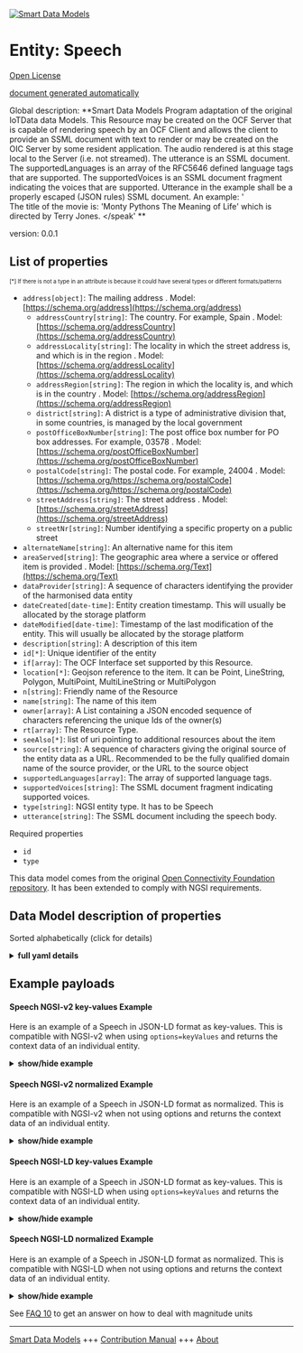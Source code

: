 <!-- 10-Header -->    
[![Smart Data Models](https://smartdatamodels.org/wp-content/uploads/2022/01/SmartDataModels_logo.png "Logo")](https://smartdatamodels.org)    
Entity: Speech    
==============<!-- /10-Header -->    
<!-- 15-License -->    
[Open License](https://github.com/smart-data-models//dataModel.OCF/blob/master/Speech/LICENSE.md)    
[document generated automatically](https://docs.google.com/presentation/d/e/2PACX-1vTs-Ng5dIAwkg91oTTUdt8ua7woBXhPnwavZ0FxgR8BsAI_Ek3C5q97Nd94HS8KhP-r_quD4H0fgyt3/pub?start=false&loop=false&delayms=3000#slide=id.gb715ace035_0_60)    
<!-- /15-License -->    
<!-- 20-Description -->    
Global description: **Smart Data Models Program adaptation of the original IoTData data Models. This Resource may be created on the OCF Server that is capable of rendering speech by an OCF Client and allows the client to provide an SSML document with text to render  or may be created on the OIC Server by some resident application. The audio rendered is at this stage local to the Server (i.e. not streamed). The utterance is an SSML document. The supportedLanguages is an array of the RFC5646 defined language tags that are supported. The supportedVoices is an SSML document fragment indicating the voices that are supported. Utterance in the example shall be a properly escaped (JSON rules) SSML document. An example:   '<?xml version='1.0' encoding='ISO-8859-1'?> <speak version='1.1' xmlns='http://www.w3.org/2001/10/synthesis' xmlns:xsi='http://www.w3.org/2001/XMLSchema-instance' xsi:schemaLocation='http://www.w3.org/2001/10/synthesis http://www.w3.org/TR/speech-synthesis11/synthesis.xsd' xml:lang='en-US'>    
The title of the movie is: 'Monty Pythons The Meaning of Life' which is directed by Terry Jones. </speak' **    
version: 0.0.1    
<!-- /20-Description -->    
<!-- 30-PropertiesList -->    
## List of properties    
<sup><sub>[*] If there is not a type in an attribute is because it could have several types or different formats/patterns</sub></sup>    
- `address[object]`: The mailing address  . Model: [https://schema.org/address](https://schema.org/address)	- `addressCountry[string]`: The country. For example, Spain  . Model: [https://schema.org/addressCountry](https://schema.org/addressCountry)    
	- `addressLocality[string]`: The locality in which the street address is, and which is in the region  . Model: [https://schema.org/addressLocality](https://schema.org/addressLocality)    
	- `addressRegion[string]`: The region in which the locality is, and which is in the country  . Model: [https://schema.org/addressRegion](https://schema.org/addressRegion)    
	- `district[string]`: A district is a type of administrative division that, in some countries, is managed by the local government      
	- `postOfficeBoxNumber[string]`: The post office box number for PO box addresses. For example, 03578  . Model: [https://schema.org/postOfficeBoxNumber](https://schema.org/postOfficeBoxNumber)    
	- `postalCode[string]`: The postal code. For example, 24004  . Model: [https://schema.org/https://schema.org/postalCode](https://schema.org/https://schema.org/postalCode)    
	- `streetAddress[string]`: The street address  . Model: [https://schema.org/streetAddress](https://schema.org/streetAddress)    
	- `streetNr[string]`: Number identifying a specific property on a public street      
- `alternateName[string]`: An alternative name for this item  - `areaServed[string]`: The geographic area where a service or offered item is provided  . Model: [https://schema.org/Text](https://schema.org/Text)- `dataProvider[string]`: A sequence of characters identifying the provider of the harmonised data entity  - `dateCreated[date-time]`: Entity creation timestamp. This will usually be allocated by the storage platform  - `dateModified[date-time]`: Timestamp of the last modification of the entity. This will usually be allocated by the storage platform  - `description[string]`: A description of this item  - `id[*]`: Unique identifier of the entity  - `if[array]`: The OCF Interface set supported by this Resource.  - `location[*]`: Geojson reference to the item. It can be Point, LineString, Polygon, MultiPoint, MultiLineString or MultiPolygon  - `n[string]`: Friendly name of the Resource  - `name[string]`: The name of this item  - `owner[array]`: A List containing a JSON encoded sequence of characters referencing the unique Ids of the owner(s)  - `rt[array]`: The Resource Type.  - `seeAlso[*]`: list of uri pointing to additional resources about the item  - `source[string]`: A sequence of characters giving the original source of the entity data as a URL. Recommended to be the fully qualified domain name of the source provider, or the URL to the source object  - `supportedLanguages[array]`: The array of supported language tags.  - `supportedVoices[string]`: The SSML document fragment indicating supported voices.  - `type[string]`: NGSI entity type. It has to be Speech  - `utterance[string]`: The SSML document including the speech body.  <!-- /30-PropertiesList -->    
<!-- 35-RequiredProperties -->    
Required properties    
- `id`  - `type`  <!-- /35-RequiredProperties -->    
<!-- 40-RequiredProperties -->    
This data model comes from the original [Open Connectivity Foundation repository](https://github.com/openconnectivityfoundation/IoTDataModels). It has been extended to comply with NGSI requirements.    
<!-- /40-RequiredProperties -->    
<!-- 50-DataModelHeader -->    
## Data Model description of properties    
Sorted alphabetically (click for details)    
<!-- /50-DataModelHeader -->    
<!-- 60-ModelYaml -->    
<details><summary><strong>full yaml details</strong></summary>      
```yaml    
Speech:      
  description: 'Smart Data Models Program adaptation of the original IoTData data Models. This Resource may be created on the OCF Server that is capable of rendering speech by an OCF Client and allows the client to provide an SSML document with text to render  or may be created on the OIC Server by some resident application. The audio rendered is at this stage local to the Server (i.e. not streamed). The utterance is an SSML document. The supportedLanguages is an array of the RFC5646 defined language tags that are supported. The supportedVoices is an SSML document fragment indicating the voices that are supported. Utterance in the example shall be a properly escaped (JSON rules) SSML document. An example:   ''<?xml version=''1.0'' encoding=''ISO-8859-1''?>    <speak version=''1.1'' xmlns=''http://www.w3.org/2001/10/synthesis''    	xmlns:xsi=''http://www.w3.org/2001/XMLSchema-instance''    	xsi:schemaLocation=''http://www.w3.org/2001/10/synthesis    	http://www.w3.org/TR/speech-synthesis11/synthesis.xsd''    	xml:lang=''en-US''>        	The title of the movie is:    	''Monty Pythons The Meaning of Life''    	which is directed by Terry Jones.    </speak'' '      
  properties:      
    address:      
      description: The mailing address      
      properties:      
        addressCountry:      
          description: 'The country. For example, Spain'      
          type: string      
          x-ngsi:      
            model: https://schema.org/addressCountry      
            type: Property      
        addressLocality:      
          description: 'The locality in which the street address is, and which is in the region'      
          type: string      
          x-ngsi:      
            model: https://schema.org/addressLocality      
            type: Property      
        addressRegion:      
          description: 'The region in which the locality is, and which is in the country'      
          type: string      
          x-ngsi:      
            model: https://schema.org/addressRegion      
            type: Property      
        district:      
          description: 'A district is a type of administrative division that, in some countries, is managed by the local government'      
          type: string      
          x-ngsi:      
            type: Property      
        postOfficeBoxNumber:      
          description: 'The post office box number for PO box addresses. For example, 03578'      
          type: string      
          x-ngsi:      
            model: https://schema.org/postOfficeBoxNumber      
            type: Property      
        postalCode:      
          description: 'The postal code. For example, 24004'      
          type: string      
          x-ngsi:      
            model: https://schema.org/https://schema.org/postalCode      
            type: Property      
        streetAddress:      
          description: The street address      
          type: string      
          x-ngsi:      
            model: https://schema.org/streetAddress      
            type: Property      
        streetNr:      
          description: Number identifying a specific property on a public street      
          type: string      
          x-ngsi:      
            type: Property      
      type: object      
      x-ngsi:      
        model: https://schema.org/address      
        type: Property      
    alternateName:      
      description: An alternative name for this item      
      type: string      
      x-ngsi:      
        type: Property      
    areaServed:      
      description: The geographic area where a service or offered item is provided      
      type: string      
      x-ngsi:      
        model: https://schema.org/Text      
        type: Property      
    dataProvider:      
      description: A sequence of characters identifying the provider of the harmonised data entity      
      type: string      
      x-ngsi:      
        type: Property      
    dateCreated:      
      description: Entity creation timestamp. This will usually be allocated by the storage platform      
      format: date-time      
      type: string      
      x-ngsi:      
        type: Property      
    dateModified:      
      description: Timestamp of the last modification of the entity. This will usually be allocated by the storage platform      
      format: date-time      
      type: string      
      x-ngsi:      
        type: Property      
    description:      
      description: A description of this item      
      type: string      
      x-ngsi:      
        type: Property      
    id:      
      anyOf:      
        - description: Identifier format of any NGSI entity      
          maxLength: 256      
          minLength: 1      
          pattern: ^[\w\-\.\{\}\$\+\*\[\]`|~^@!,:\\]+$      
          type: string      
          x-ngsi:      
            type: Property      
        - description: Identifier format of any NGSI entity      
          format: uri      
          type: string      
          x-ngsi:      
            type: Property      
      description: Unique identifier of the entity      
      x-ngsi:      
        type: Property      
    if:      
      description: The OCF Interface set supported by this Resource.      
      items:      
        enum:      
          - oic.if.a      
          - oic.if.baseline      
        type: string      
      minItems: 2      
      readOnly: true      
      type: array      
      uniqueItems: true      
      x-ngsi:      
        type: Property      
    location:      
      description: 'Geojson reference to the item. It can be Point, LineString, Polygon, MultiPoint, MultiLineString or MultiPolygon'      
      oneOf:      
        - description: Geojson reference to the item. Point      
          properties:      
            bbox:      
              items:      
                type: number      
              minItems: 4      
              type: array      
            coordinates:      
              items:      
                type: number      
              minItems: 2      
              type: array      
            type:      
              enum:      
                - Point      
              type: string      
          required:      
            - type      
            - coordinates      
          title: GeoJSON Point      
          type: object      
          x-ngsi:      
            type: GeoProperty      
        - description: Geojson reference to the item. LineString      
          properties:      
            bbox:      
              items:      
                type: number      
              minItems: 4      
              type: array      
            coordinates:      
              items:      
                items:      
                  type: number      
                minItems: 2      
                type: array      
              minItems: 2      
              type: array      
            type:      
              enum:      
                - LineString      
              type: string      
          required:      
            - type      
            - coordinates      
          title: GeoJSON LineString      
          type: object      
          x-ngsi:      
            type: GeoProperty      
        - description: Geojson reference to the item. Polygon      
          properties:      
            bbox:      
              items:      
                type: number      
              minItems: 4      
              type: array      
            coordinates:      
              items:      
                items:      
                  items:      
                    type: number      
                  minItems: 2      
                  type: array      
                minItems: 4      
                type: array      
              type: array      
            type:      
              enum:      
                - Polygon      
              type: string      
          required:      
            - type      
            - coordinates      
          title: GeoJSON Polygon      
          type: object      
          x-ngsi:      
            type: GeoProperty      
        - description: Geojson reference to the item. MultiPoint      
          properties:      
            bbox:      
              items:      
                type: number      
              minItems: 4      
              type: array      
            coordinates:      
              items:      
                items:      
                  type: number      
                minItems: 2      
                type: array      
              type: array      
            type:      
              enum:      
                - MultiPoint      
              type: string      
          required:      
            - type      
            - coordinates      
          title: GeoJSON MultiPoint      
          type: object      
          x-ngsi:      
            type: GeoProperty      
        - description: Geojson reference to the item. MultiLineString      
          properties:      
            bbox:      
              items:      
                type: number      
              minItems: 4      
              type: array      
            coordinates:      
              items:      
                items:      
                  items:      
                    type: number      
                  minItems: 2      
                  type: array      
                minItems: 2      
                type: array      
              type: array      
            type:      
              enum:      
                - MultiLineString      
              type: string      
          required:      
            - type      
            - coordinates      
          title: GeoJSON MultiLineString      
          type: object      
          x-ngsi:      
            type: GeoProperty      
        - description: Geojson reference to the item. MultiLineString      
          properties:      
            bbox:      
              items:      
                type: number      
              minItems: 4      
              type: array      
            coordinates:      
              items:      
                items:      
                  items:      
                    items:      
                      type: number      
                    minItems: 2      
                    type: array      
                  minItems: 4      
                  type: array      
                type: array      
              type: array      
            type:      
              enum:      
                - MultiPolygon      
              type: string      
          required:      
            - type      
            - coordinates      
          title: GeoJSON MultiPolygon      
          type: object      
          x-ngsi:      
            type: GeoProperty      
      x-ngsi:      
        type: GeoProperty      
    n:      
      description: Friendly name of the Resource      
      maxLength: 64      
      readOnly: true      
      type: string      
      x-ngsi:      
        type: Property      
    name:      
      description: The name of this item      
      type: string      
      x-ngsi:      
        type: Property      
    owner:      
      description: A List containing a JSON encoded sequence of characters referencing the unique Ids of the owner(s)      
      items:      
        anyOf:      
          - description: Identifier format of any NGSI entity      
            maxLength: 256      
            minLength: 1      
            pattern: ^[\w\-\.\{\}\$\+\*\[\]`|~^@!,:\\]+$      
            type: string      
            x-ngsi:      
              type: Property      
          - description: Identifier format of any NGSI entity      
            format: uri      
            type: string      
            x-ngsi:      
              type: Property      
        description: Unique identifier of the entity      
        x-ngsi:      
          type: Property      
      type: array      
      x-ngsi:      
        type: Property      
    rt:      
      description: The Resource Type.      
      items:      
        enum:      
          - oic.r.speech.tts      
        maxLength: 64      
        type: string      
      minItems: 1      
      readOnly: true      
      type: array      
      uniqueItems: true      
      x-ngsi:      
        type: Property      
    seeAlso:      
      description: list of uri pointing to additional resources about the item      
      oneOf:      
        - items:      
            format: uri      
            type: string      
          minItems: 1      
          type: array      
        - format: uri      
          type: string      
      x-ngsi:      
        type: Property      
    source:      
      description: 'A sequence of characters giving the original source of the entity data as a URL. Recommended to be the fully qualified domain name of the source provider, or the URL to the source object'      
      type: string      
      x-ngsi:      
        type: Property      
    supportedLanguages:      
      description: The array of supported language tags.      
      items:      
        type: string      
      readOnly: true      
      type: array      
      x-ngsi:      
        type: Property      
    supportedVoices:      
      description: The SSML document fragment indicating supported voices.      
      maxLength: 1024      
      readOnly: true      
      type: string      
      x-ngsi:      
        type: Property      
    type:      
      description: NGSI entity type. It has to be Speech      
      enum:      
        - Speech      
      type: string      
      x-ngsi:      
        type: Property      
    utterance:      
      description: The SSML document including the speech body.      
      maxLength: 1024      
      type: string      
      x-ngsi:      
        type: Property      
  required:      
    - id      
    - type      
  type: object      
  x-derived-from: https://github.com/OpenInterConnect/IoTDataModels/blob/master/SpeechResURI.swagger.json      
  x-disclaimer: 'Redistribution and use in source and binary forms, with or without modification, are permitted  provided that the license conditions are met. Copyleft (c) 2022 Contributors to Smart Data Models Program'      
  x-license-url: https://github.com/smart-data-models/dataModel.OCF/blob/master/Speech/LICENSE.md      
  x-model-schema: https://smart-data-models.github.io/dataModel.IoTDataModels/Speech/schema.json      
  x-model-tags: OCF      
  x-version: 0.0.1      
```    
</details>      
<!-- /60-ModelYaml -->    
<!-- 70-MiddleNotes -->    
<!-- /70-MiddleNotes -->    
<!-- 80-Examples -->    
## Example payloads      
#### Speech NGSI-v2 key-values Example      
Here is an example of a Speech in JSON-LD format as key-values. This is compatible with NGSI-v2 when  using `options=keyValues` and returns the context data of an individual entity.    
<details><summary><strong>show/hide example</strong></summary>      
```json  
{  
  "id": "urn:ngsi-ld:Speech:id:MTAH:54624975",  
  "dateCreated": "1977-09-18T08:24:30Z",  
  "dateModified": "2017-07-02T18:10:10Z",  
  "source": "Chance week down around nice ",  
  "name": "By doctor phone win each life candidate. Discuss voice computer method instead force million. Everything new relate little door me.",  
  "alternateName": "Measure behavior executive result sense pass study responsibility. Man different everything PM you hundred area.",  
  "description": "Success civil continue poor today thousand worker. Future upon art of power.",  
  "dataProvider": "Quite glass purpose pay.",  
  "owner": [  
    "urn:ngsi-ld:Speech:items:SWGQ:98874752",  
    "urn:ngsi-ld:Speech:items:YHXD:38446135"  
  ],  
  "seeAlso": [  
    "urn:ngsi-ld:Speech:items:MODH:42245430"  
  ],  
  "location": {  
    "type": "Point",  
    "coordinates": [  
      72.636308,  
      21.53756  
    ]  
  },  
  "address": {  
    "streetAddress": "Expect bag short learn. Past",  
    "addressLocality": "Others whole guy you for. Cut ask sit soon.",  
    "addressRegion": "Amount organization hope forget management may material. Pull spring difference dog.",  
    "addressCountry": "M",  
    "postalCode": "Design south liste",  
    "postOfficeBoxNumber": "Floor do course maybe camera. International agree itself we",  
    "streetNr": "Window name especially. South hope go.",  
    "district": "Impact p"  
  },  
  "areaServed": "Health final politics down operation specific speak. Ready may amount likely. Everyone and never job year white. Cover evening t",  
  "rt": [  
    "oic.r.speech.tts"  
  ],  
  "supportedLanguages": [  
    "Employee blood hospital my impact. Small suggest now lawyer.",  
    "Side teach quit"  
  ],  
  "supportedVoices": "Development less court else dark know. Couple less none ago order certainly film. House help hospital east.",  
  "utterance": "Style themselves keep follow exist. Voice produce candidate thought total.",  
  "n": "Century enter difference every consumer whate",  
  "if": [  
    "oic.if.baseline",  
    "oic.if.a"  
  ],  
  "type": "Speech"  
}  
```  
</details>    
#### Speech NGSI-v2 normalized Example      
Here is an example of a Speech in JSON-LD format as normalized. This is compatible with NGSI-v2 when not using options and returns the context data of an individual entity.    
<details><summary><strong>show/hide example</strong></summary>      
```json  
{  
  "id": "urn:ngsi-ld:Speech:id:MTAH:54624975",  
  "dateCreated": {  
    "type": "DateTime",  
    "value": "1977-09-18T08:24:30Z"  
  },  
  "dateModified": {  
    "type": "DateTime",  
    "value": "2017-07-02T18:10:10Z"  
  },  
  "source": {  
    "type": "Text",  
    "value": "Chance week down around nice "  
  },  
  "name": {  
    "type": "Text",  
    "value": "By doctor phone win each life candidate. Discuss voice computer method instead force million. Everything new relate little door me."  
  },  
  "alternateName": {  
    "type": "Text",  
    "value": "Measure behavior executive result sense pass study responsibility. Man different everything PM you hundred area."  
  },  
  "description": {  
    "type": "Text",  
    "value": "Success civil continue poor today thousand worker. Future upon art of power."  
  },  
  "dataProvider": {  
    "type": "Text",  
    "value": "Quite glass purpose pay."  
  },  
  "owner": {  
    "type": "StructuredValue",  
    "value": [  
      "urn:ngsi-ld:Speech:items:SWGQ:98874752",  
      "urn:ngsi-ld:Speech:items:YHXD:38446135"  
    ]  
  },  
  "seeAlso": {  
    "type": "StructuredValue",  
    "value": [  
      "urn:ngsi-ld:Speech:items:MODH:42245430"  
    ]  
  },  
  "location": {  
    "type": "geo:json",  
    "value": {  
      "type": "Point",  
      "coordinates": [  
        72.636308,  
        21.53756  
      ]  
    }  
  },  
  "address": {  
    "type": "StructuredValue",  
    "value": {  
      "streetAddress": "Expect bag short learn. Past",  
      "addressLocality": "Others whole guy you for. Cut ask sit soon.",  
      "addressRegion": "Amount organization hope forget management may material. Pull spring difference dog.",  
      "addressCountry": "M",  
      "postalCode": "Design south liste",  
      "postOfficeBoxNumber": "Floor do course maybe camera. International agree itself we",  
      "streetNr": "Window name especially. South hope go.",  
      "district": "Impact p"  
    }  
  },  
  "areaServed": {  
    "type": "Text",  
    "value": "Health final politics down operation specific speak. Ready may amount likely. Everyone and never job year white. Cover evening t"  
  },  
  "rt": {  
    "type": "StructuredValue",  
    "value": [  
      "oic.r.speech.tts"  
    ]  
  },  
  "supportedLanguages": {  
    "type": "StructuredValue",  
    "value": [  
      "Employee blood hospital my impact. Small suggest now lawyer.",  
      "Side teach quit"  
    ]  
  },  
  "supportedVoices": {  
    "type": "Text",  
    "value": "Development less court else dark know. Couple less none ago order certainly film. House help hospital east."  
  },  
  "utterance": {  
    "type": "Text",  
    "value": "Style themselves keep follow exist. Voice produce candidate thought total."  
  },  
  "n": {  
    "type": "Text",  
    "value": "Century enter difference every consumer whate"  
  },  
  "if": {  
    "type": "StructuredValue",  
    "value": [  
      "oic.if.baseline",  
      "oic.if.a"  
    ]  
  },  
  "type": "Speech"  
}  
```  
</details>    
#### Speech NGSI-LD key-values Example      
Here is an example of a Speech in JSON-LD format as key-values. This is compatible with NGSI-LD when  using `options=keyValues` and returns the context data of an individual entity.    
<details><summary><strong>show/hide example</strong></summary>      
```json  
{  
  "id": "urn:ngsi-ld:Speech:id:MTAH:54624975",  
  "dateCreated": "1977-09-18T08:24:30Z",  
  "dateModified": "2017-07-02T18:10:10Z",  
  "source": "Chance week down around nice ",  
  "name": "By doctor phone win each life candidate. Discuss voice computer method instead force million. Everything new relate little door me.",  
  "alternateName": "Measure behavior executive result sense pass study responsibility. Man different everything PM you hundred area.",  
  "description": "Success civil continue poor today thousand worker. Future upon art of power.",  
  "dataProvider": "Quite glass purpose pay.",  
  "owner": [  
    "urn:ngsi-ld:Speech:items:SWGQ:98874752",  
    "urn:ngsi-ld:Speech:items:YHXD:38446135"  
  ],  
  "seeAlso": [  
    "urn:ngsi-ld:Speech:items:MODH:42245430"  
  ],  
  "location": {  
    "type": "Point",  
    "coordinates": [  
      72.636308,  
      21.53756  
    ]  
  },  
  "address": {  
    "streetAddress": "Expect bag short learn. Past",  
    "addressLocality": "Others whole guy you for. Cut ask sit soon.",  
    "addressRegion": "Amount organization hope forget management may material. Pull spring difference dog.",  
    "addressCountry": "M",  
    "postalCode": "Design south liste",  
    "postOfficeBoxNumber": "Floor do course maybe camera. International agree itself we",  
    "streetNr": "Window name especially. South hope go.",  
    "district": "Impact p"  
  },  
  "areaServed": "Health final politics down operation specific speak. Ready may amount likely. Everyone and never job year white. Cover evening t",  
  "rt": [  
    "oic.r.speech.tts"  
  ],  
  "supportedLanguages": [  
    "Employee blood hospital my impact. Small suggest now lawyer.",  
    "Side teach quit"  
  ],  
  "supportedVoices": "Development less court else dark know. Couple less none ago order certainly film. House help hospital east.",  
  "utterance": "Style themselves keep follow exist. Voice produce candidate thought total.",  
  "n": "Century enter difference every consumer whate",  
  "if": [  
    "oic.if.baseline",  
    "oic.if.a"  
  ],  
  "type": "Speech",  
  "@context": [  
    "https://smartdatamodels.org/context.jsonld"  
  ]  
}  
```  
</details>    
#### Speech NGSI-LD normalized Example      
Here is an example of a Speech in JSON-LD format as normalized. This is compatible with NGSI-LD when not using options and returns the context data of an individual entity.    
<details><summary><strong>show/hide example</strong></summary>      
```json  
{  
    "id": "urn:ngsi-ld:Speech:id:MTAH:54624975",  
    "dateCreated": {  
        "type": "Property",  
        "value": {  
            "@type": "DateTime",  
            "@value": "1977-09-18T08:24:30Z"  
        }  
    },  
    "dateModified": {  
        "type": "Property",  
        "value": {  
            "@type": "DateTime",  
            "@value": "2017-07-02T18:10:10Z"  
        }  
    },  
    "source": {  
        "type": "Property",  
        "value": "Chance week down around nice "  
    },  
    "name": {  
        "type": "Property",  
        "value": "By doctor phone win each life candidate. Discuss voice computer method instead force million. Everything new relate little door me."  
    },  
    "alternateName": {  
        "type": "Property",  
        "value": "Measure behavior executive result sense pass study responsibility. Man different everything PM you hundred area."  
    },  
    "description": {  
        "type": "Property",  
        "value": "Success civil continue poor today thousand worker. Future upon art of power."  
    },  
    "dataProvider": {  
        "type": "Property",  
        "value": "Quite glass purpose pay."  
    },  
    "owner": {  
        "type": "Property",  
        "value": [  
            "urn:ngsi-ld:Speech:items:SWGQ:98874752",  
            "urn:ngsi-ld:Speech:items:YHXD:38446135"  
        ]  
    },  
    "seeAlso": {  
        "type": "Property",  
        "value": [  
            "urn:ngsi-ld:Speech:items:MODH:42245430"  
        ]  
    },  
    "location": {  
        "type": "GeoProperty",  
        "value": {  
            "type": "Point",  
            "coordinates": [  
                72.636308,  
                21.53756  
            ]  
        }  
    },  
    "address": {  
        "type": "Property",  
        "value": {  
            "streetAddress": "Expect bag short learn. Past",  
            "addressLocality": "Others whole guy you for. Cut ask sit soon.",  
            "addressRegion": "Amount organization hope forget management may material. Pull spring difference dog.",  
            "addressCountry": "M",  
            "postalCode": "Design south liste",  
            "postOfficeBoxNumber": "Floor do course maybe camera. International agree itself we",  
            "streetNr": "Window name especially. South hope go.",  
            "district": "Impact p"  
        }  
    },  
    "areaServed": {  
        "type": "Property",  
        "value": "Health final politics down operation specific speak. Ready may amount likely. Everyone and never job year white. Cover evening t"  
    },  
    "rt": {  
        "type": "Property",  
        "value": [  
            "oic.r.speech.tts"  
        ]  
    },  
    "supportedLanguages": {  
        "type": "Property",  
        "value": [  
            "Employee blood hospital my impact. Small suggest now lawyer.",  
            "Side teach quit"  
        ]  
    },  
    "supportedVoices": {  
        "type": "Property",  
        "value": "Development less court else dark know. Couple less none ago order certainly film. House help hospital east."  
    },  
    "utterance": {  
        "type": "Property",  
        "value": "Style themselves keep follow exist. Voice produce candidate thought total."  
    },  
    "n": {  
        "type": "Property",  
        "value": "Century enter difference every consumer whate"  
    },  
    "if": {  
        "type": "Property",  
        "value": [  
            "oic.if.baseline",  
            "oic.if.a"  
        ]  
    },  
    "type": "Speech",  
    "@context": [  
        "https://smartdatamodels.org/context.jsonld"  
    ]  
}  
```  
</details><!-- /80-Examples -->    
<!-- 90-FooterNotes -->    
<!-- /90-FooterNotes -->    
<!-- 95-Units -->    
See [FAQ 10](https://smartdatamodels.org/index.php/faqs/) to get an answer on how to deal with magnitude units    
<!-- /95-Units -->    
<!-- 97-LastFooter -->    
---    
[Smart Data Models](https://smartdatamodels.org) +++ [Contribution Manual](https://bit.ly/contribution_manual) +++ [About](https://bit.ly/Introduction_SDM)<!-- /97-LastFooter -->    
